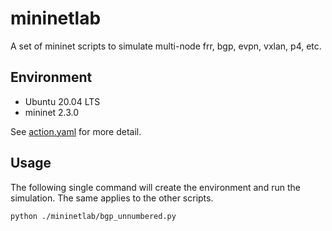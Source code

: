 # mininetlab

A set of mininet scripts to simulate multi-node frr, bgp, evpn, vxlan, p4, etc.


## Environment

- Ubuntu 20.04 LTS
- mininet 2.3.0

See [action.yaml](https://github.com/bobuhiro11/mininetlab/blob/main/.github/workflows/action.yaml) for more detail.

## Usage

The following single command will create the environment and run the simulation. The same applies to the other scripts.

```bash
python ./mininetlab/bgp_unnumbered.py
```
